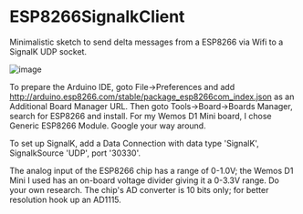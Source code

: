# ESP8266SignalkClient
Minimalistic sketch to send delta messages from a ESP8266 via Wifi to a SignalK UDP socket. 

![image](https://github.com/marcobergman/ESP8266SignalkClient/assets/17980560/0003051d-cd51-4d8d-bb3b-ff6d800f7304)

To prepare the Arduino IDE, goto File->Preferences and add http://arduino.esp8266.com/stable/package_esp8266com_index.json as an Additional Board Manager URL. Then goto Tools->Board->Boards Manager, search for ESP8266 and install. For my Wemos D1 Mini board, I chose Generic ESP8266 Module. Google your way around. 

To set up SignalK, add a Data Connection with data type 'SignalK', SignalkSource 'UDP', port '30330'. 

The analog input of the ESP8266 chip has a range of 0-1.0V; the Wemos D1 Mini I used has an on-board voltage divider giving it a 0-3.3V range. Do your own research. The chip's AD converter is 10 bits only; for better resolution hook up an AD1115.

